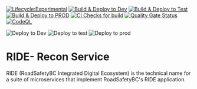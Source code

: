 [![Lifecycle:Experimental](https://img.shields.io/badge/Lifecycle-Experimental-339999)](<Redirect-URL>) [![Build & Deploy to Dev](https://github.com/bcgov/rsbc-ride-recon-svc/actions/workflows/build_push_pr_onopen_devdeploy.yml/badge.svg?branch=release%2F1_4)](https://github.com/bcgov/rsbc-ride-recon-svc/actions/workflows/build_push_pr_onopen_devdeploy.yml) [![Build & Deploy to Test](https://github.com/bcgov/rsbc-ride-recon-svc/actions/workflows/build_push_pr_onopen_testdeploy.yml/badge.svg)](https://github.com/bcgov/rsbc-ride-recon-svc/actions/workflows/build_push_pr_onopen_testdeploy.yml) [![Build & Deploy to PROD](https://github.com/bcgov/rsbc-ride-recon-svc/actions/workflows/build_push_pr_onopen_proddeploy.yml/badge.svg)](https://github.com/bcgov/rsbc-ride-recon-svc/actions/workflows/build_push_pr_onopen_proddeploy.yml)  [![CI Checks for build](https://github.com/bcgov/rsbc-ride-recon-svc/actions/workflows/build_check.yml/badge.svg)](https://github.com/bcgov/rsbc-ride-recon-svc/actions/workflows/build_check.yml)  [![Quality Gate Status](https://sonarcloud.io/api/project_badges/measure?project=bcgov_rsbc-ride-recon-svc&metric=alert_status)](https://sonarcloud.io/summary/new_code?id=bcgov_rsbc-ride-recon-svc) [![CodeQL](https://github.com/bcgov/rsbc-ride-recon-svc/actions/workflows/codeql.yml/badge.svg)](https://github.com/bcgov/rsbc-ride-recon-svc/actions/workflows/codeql.yml)

![Deploy to Dev](https://gitops-shared.apps.silver.devops.gov.bc.ca/api/badge?name=be5301-ride-recon-svc-dev&revision=true) ![Deploy to test](https://gitops-shared.apps.silver.devops.gov.bc.ca/api/badge?name=be5301-ride-recon-svc-test&revision=true) ![Deploy to prod](https://gitops-shared.apps.silver.devops.gov.bc.ca/api/badge?name=be5301-ride-recon-svc-prod&revision=true)


# RIDE- Recon Service

RIDE (RoadSafetyBC Integrated Digital Ecosystem) is the technical name for a suite of microservices that implement RoadSafetyBC's RIDE application.    
